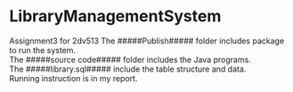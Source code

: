 # LibraryManagementSystem
Assignment3 for 2dv513
The #####Publish##### folder includes package to run the system.  
The #####source code##### folder includes the Java programs.    
The #####library.sql##### include the table structure and data.  
Running instruction is in my report.
